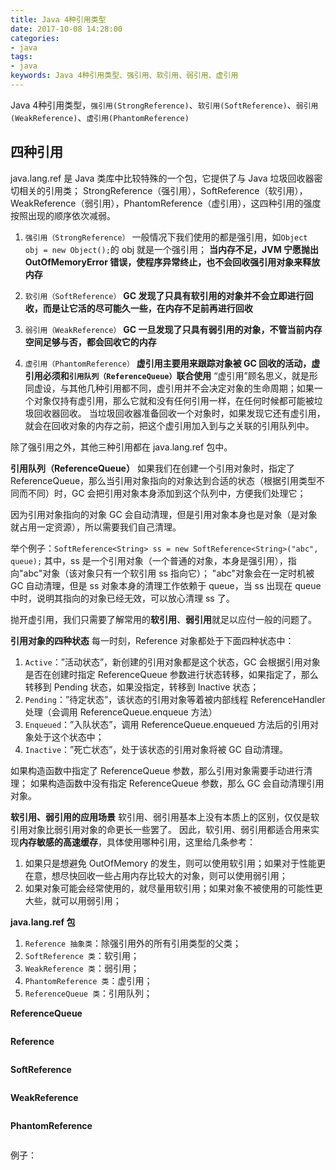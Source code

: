 ```yaml
---
title: Java 4种引用类型
date: 2017-10-08 14:28:00
categories:
- java
tags:
- java
keywords: Java 4种引用类型、强引用、软引用、弱引用、虚引用
---
```


> 
Java 4种引用类型，`强引用(StrongReference)`、`软引用(SoftReference)`、`弱引用(WeakReference)`、`虚引用(PhantomReference)`

<!-- more -->

## 四种引用
java.lang.ref 是 Java 类库中比较特殊的一个包，它提供了与 Java 垃圾回收器密切相关的引用类；
StrongReference（强引用），SoftReference（软引用），WeakReference（弱引用），PhantomReference（虚引用），这四种引用的强度按照出现的顺序依次减弱。

1) `强引用（StrongReference）`
一般情况下我们使用的都是强引用，如`Object obj = new Object();`的 obj 就是一个强引用；
**当内存不足，JVM 宁愿抛出 OutOfMemoryError 错误，使程序异常终止，也不会回收强引用对象来释放内存**

2) `软引用（SoftReference）`
**GC 发现了只具有软引用的对象并不会立即进行回收，而是让它活的尽可能久一些，在内存不足前再进行回收**

3) `弱引用（WeakReference）`
**GC 一旦发现了只具有弱引用的对象，不管当前内存空间足够与否，都会回收它的内存**

4) `虚引用（PhantomReference）`
**虚引用主要用来跟踪对象被 GC 回收的活动，虚引用必须和`引用队列（ReferenceQueue）`联合使用**
“虚引用”顾名思义，就是形同虚设，与其他几种引用都不同，虚引用并不会决定对象的生命周期；如果一个对象仅持有虚引用，那么它就和没有任何引用一样，在任何时候都可能被垃圾回收器回收。
当垃圾回收器准备回收一个对象时，如果发现它还有虚引用，就会在回收对象的内存之前，把这个虚引用加入到与之关联的引用队列中。
> 
除了强引用之外，其他三种引用都在 java.lang.ref 包中。

**引用队列（ReferenceQueue）**
如果我们在创建一个引用对象时，指定了 ReferenceQueue，那么当引用对象指向的对象达到合适的状态（根据引用类型不同而不同）时，GC 会把引用对象本身添加到这个队列中，方便我们处理它；
> 
因为引用对象指向的对象 GC 会自动清理，但是引用对象本身也是对象（是对象就占用一定资源），所以需要我们自己清理。

举个例子：`SoftReference<String> ss = new SoftReference<String>("abc", queue);`
其中，ss 是一个引用对象（一个普通的对象，本身是强引用），指向"abc"对象（该对象只有一个软引用 ss 指向它）；
"abc"对象会在一定时机被 GC 自动清理，但是 ss 对象本身的清理工作依赖于 queue，当 ss 出现在 queue 中时，说明其指向的对象已经无效，可以放心清理 ss 了。

> 
抛开虚引用，我们只需要了解常用的**软引用**、**弱引用**就足以应付一般的问题了。

**引用对象的四种状态**
每一时刻，Reference 对象都处于下面四种状态中：
1) `Active`：”活动状态”，新创建的引用对象都是这个状态，GC 会根据引用对象是否在创建时指定 ReferenceQueue 参数进行状态转移，如果指定了，那么转移到 Pending 状态，如果没指定，转移到 Inactive 状态；
2) `Pending`：”待定状态”，该状态的引用对象等着被内部线程 ReferenceHandler 处理（会调用 ReferenceQueue.enqueue 方法）
3) `Enqueued`：”入队状态”，调用 ReferenceQueue.enqueued 方法后的引用对象处于这个状态中；
4) `Inactive`：”死亡状态”，处于该状态的引用对象将被 GC 自动清理。
> 
如果构造函数中指定了 ReferenceQueue 参数，那么引用对象需要手动进行清理；
如果构造函数中没有指定 ReferenceQueue 参数，那么 GC 会自动清理引用对象。

**软引用、弱引用的应用场景**
软引用、弱引用基本上没有本质上的区别，仅仅是软引用对象比弱引用对象的命更长一些罢了。
因此，软引用、弱引用都适合用来实现**内存敏感的高速缓存**，具体使用哪种引用，这里给几条参考：
1) 如果只是想避免 OutOfMemory 的发生，则可以使用软引用；如果对于性能更在意，想尽快回收一些占用内存比较大的对象，则可以使用弱引用；
2) 如果对象可能会经常使用的，就尽量用软引用；如果对象不被使用的可能性更大些，就可以用弱引用；

**java.lang.ref 包**
1) `Reference 抽象类`：除强引用外的所有引用类型的父类；
2) `SoftReference 类`：软引用；
3) `WeakReference 类`：弱引用；
4) `PhantomReference 类`：虚引用；
5) `ReferenceQueue 类`：引用队列；

**ReferenceQueue**
<pre><code class="language-java line-numbers"><script type="text/plain">public class ReferenceQueue<T> { // 类型参数 T 表示所引用的对象类型
    public ReferenceQueue() {}; // 构造函数
    public Reference<? extends T> poll(); // 无阻塞，弹出可用的引用对象，没有则返回 null
    // 超时等待，单位为毫秒，如果参数 timeout 为 0，则永久等待，弹出可用的引用对象
    public Reference<? extends T> remove(long timeout) throws InterruptedException;
    public Reference<? extends T> remove() throws InterruptedException; // timeout = 0
}
</script></code></pre>



**Reference**
<pre><code class="language-java line-numbers"><script type="text/plain">public abstract class Reference<T> {
    public T get(); // 获取所引用的对象，如果被 gc 回收则返回 null
    public boolean isEnqueued(); // 查看当前引用对象是否已入队
    public void clear(); // [不应该直接调用] 清除所引用的对象，调用此方法并不会让当前引用对象入队
    public boolean enqueue(); // [不应该直接调用] 将当前引用对象加入指定的引用队列(如果存在的话)
}
</script></code></pre>



**SoftReference**
<pre><code class="language-java line-numbers"><script type="text/plain">public class SoftReference<T> extends Reference<T> {
    public SoftReference(T referent); // referent 为被引用对象
    public SoftReference(T referent, ReferenceQueue<? super T> q); // 指定引用队列

    public T get(); // 获取所引用的对象
}
</script></code></pre>



**WeakReference**
<pre><code class="language-java line-numbers"><script type="text/plain">public class WeakReference<T> extends Reference<T> {
    public WeakReference(T referent); // referent 为被引用对象
    public WeakReference(T referent, ReferenceQueue<? super T> q); // 指定引用队列
}
</script></code></pre>



**PhantomReference**
<pre><code class="language-java line-numbers"><script type="text/plain">public class PhantomReference<T> extends Reference<T> {
    public PhantomReference(T referent, ReferenceQueue<? super T> q); // 指定引用队列
    public T get(); // 获取所引用的对象
}
</script></code></pre>



例子：
<pre><code class="language-java line-numbers"><script type="text/plain">import java.lang.ref.SoftReference;
import java.lang.ref.WeakReference;

public class Main {
    private static final int MB = 1024 * 1024;

    public static void main(String[] args) {
        SoftReference<byte[]> sref1 = new SoftReference<>(new byte[10 * MB]);
        System.out.println(sref1.get());

        SoftReference<byte[]> sref2 = new SoftReference<>(new byte[10 * MB]);
        System.out.println(sref1.get()); // null
        System.out.println(sref2.get());

        WeakReference<Object> wref = new WeakReference<>(new Object());
        System.out.println(wref.get());
        System.gc(); // 手动调用 gc
        System.out.println(wref.get()); // null
    }
}
</script></code></pre>

<pre><code class="language-java line-numbers"><script type="text/plain"># root @ arch in ~/work on git:master x [16:42:12]
$ javac Main.java

# root @ arch in ~/work on git:master x [16:42:14]
$ java -Xmx15m Main
[B@15db9742
null
[B@6d06d69c
java.lang.Object@7852e922
null
</script></code></pre>
